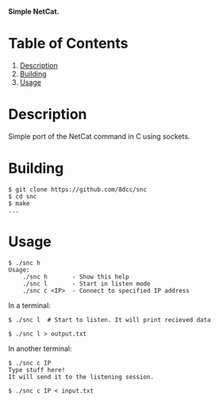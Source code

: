 **Simple NetCat.**


# Table of Contents

1.  [Description](#orgbb1853c)
2.  [Building](#orgaed1185)
3.  [Usage](#orgb460cfe)


<a id="orgbb1853c"></a>

# Description

Simple port of the NetCat command in C using sockets.


<a id="orgaed1185"></a>

# Building

    $ git clone https://github.com/8dcc/snc
    $ cd snc
    $ make
    ...


<a id="orgb460cfe"></a>

# Usage

    $ ./snc h
    Usage:
        ./snc h       - Show this help
        ./snc l       - Start in listen mode
        ./snc c <IP>  - Connect to specified IP address

In a terminal:

    $ ./snc l  # Start to listen. It will print recieved data
    
    $ ./snc l > output.txt

In another terminal:

    $ ./snc c IP
    Type stuff here!
    It will send it to the listening session.
    
    $ ./snc c IP < input.txt

